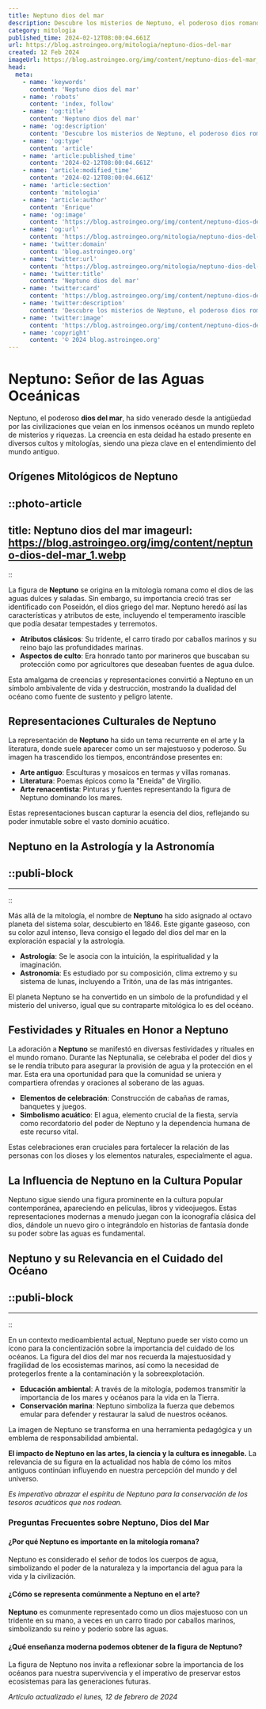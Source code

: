 ```yaml
---
title: Neptuno dios del mar
description: Descubre los misterios de Neptuno, el poderoso dios romano del mar, y su influencia en la mitología y la cultura. Explora su leyenda.
category: mitologia
published_time: 2024-02-12T08:00:04.661Z
url: https://blog.astroingeo.org/mitologia/neptuno-dios-del-mar
created: 12 Feb 2024
imageUrl: https://blog.astroingeo.org/img/content/neptuno-dios-del-mar_1.webp
head:
  meta:
    - name: 'keywords'
      content: 'Neptuno dios del mar'
    - name: 'robots'
      content: 'index, follow'
    - name: 'og:title'
      content: 'Neptuno dios del mar'
    - name: 'og:description'
      content: 'Descubre los misterios de Neptuno, el poderoso dios romano del mar, y su influencia en la mitología y la cultura. Explora su leyenda.'
    - name: 'og:type'
      content: 'article'
    - name: 'article:published_time'
      content: '2024-02-12T08:00:04.661Z'
    - name: 'article:modified_time'
      content: '2024-02-12T08:00:04.661Z'
    - name: 'article:section'
      content: 'mitologia'
    - name: 'article:author'
      content: 'Enrique'
    - name: 'og:image'
      content: 'https://blog.astroingeo.org/img/content/neptuno-dios-del-mar_1.webp'
    - name: 'og:url'
      content: 'https://blog.astroingeo.org/mitologia/neptuno-dios-del-mar'
    - name: 'twitter:domain'
      content: 'blog.astroingeo.org'
    - name: 'twitter:url'
      content: 'https://blog.astroingeo.org/mitologia/neptuno-dios-del-mar'
    - name: 'twitter:title'
      content: 'Neptuno dios del mar'
    - name: 'twitter:card'
      content: 'https://blog.astroingeo.org/img/content/neptuno-dios-del-mar_1.webp'
    - name: 'twitter:description'
      content: 'Descubre los misterios de Neptuno, el poderoso dios romano del mar, y su influencia en la mitología y la cultura. Explora su leyenda.'
    - name: 'twitter:image'
      content: 'https://blog.astroingeo.org/img/content/neptuno-dios-del-mar_1.webp'
    - name: 'copyright'
      content: '© 2024 blog.astroingeo.org'
---
```

# Neptuno: Señor de las Aguas Oceánicas

Neptuno, el poderoso **dios del mar**, ha sido venerado desde la antigüedad por las civilizaciones que veían en los inmensos océanos un mundo repleto de misterios y riquezas. La creencia en esta deidad ha estado presente en diversos cultos y mitologías, siendo una pieza clave en el entendimiento del mundo antiguo.

## Orígenes Mitológicos de Neptuno

::photo-article
---
title: Neptuno dios del mar
imageurl: https://blog.astroingeo.org/img/content/neptuno-dios-del-mar_1.webp
---
::


La figura de **Neptuno** se origina en la mitología romana como el dios de las aguas dulces y saladas. Sin embargo, su importancia creció tras ser identificado con Poseidón, el dios griego del mar. Neptuno heredó así las características y atributos de este, incluyendo el temperamento irascible que podía desatar tempestades y terremotos.

- **Atributos clásicos**: Su tridente, el carro tirado por caballos marinos y su reino bajo las profundidades marinas.
- **Aspectos de culto**: Era honrado tanto por marineros que buscaban su protección como por agricultores que deseaban fuentes de agua dulce.

Esta amalgama de creencias y representaciones convirtió a Neptuno en un símbolo ambivalente de vida y destrucción, mostrando la dualidad del océano como fuente de sustento y peligro latente.

## Representaciones Culturales de Neptuno
La representación de **Neptuno** ha sido un tema recurrente en el arte y la literatura, donde suele aparecer como un ser majestuoso y poderoso. Su imagen ha trascendido los tiempos, encontrándose presentes en:

- **Arte antiguo**: Esculturas y mosaicos en termas y villas romanas.
- **Literatura**: Poemas épicos como la "Eneida" de Virgilio.
- **Arte renacentista**: Pinturas y fuentes representando la figura de Neptuno dominando los mares.

Estas representaciones buscan capturar la esencia del dios, reflejando su poder inmutable sobre el vasto dominio acuático.

## Neptuno en la Astrología y la Astronomía

  ::publi-block
  ---
  ---
  ::
  
  
Más allá de la mitología, el nombre de **Neptuno** ha sido asignado al octavo planeta del sistema solar, descubierto en 1846. Este gigante gaseoso, con su color azul intenso, lleva consigo el legado del dios del mar en la exploración espacial y la astrología.

- **Astrología**: Se le asocia con la intuición, la espiritualidad y la imaginación.
- **Astronomía**: Es estudiado por su composición, clima extremo y su sistema de lunas, incluyendo a Tritón, una de las más intrigantes.

El planeta Neptuno se ha convertido en un símbolo de la profundidad y el misterio del universo, igual que su contraparte mitológica lo es del océano.

## Festividades y Rituales en Honor a Neptuno
La adoración a **Neptuno** se manifestó en diversas festividades y rituales en el mundo romano. Durante las Neptunalia, se celebraba el poder del dios y se le rendía tributo para asegurar la provisión de agua y la protección en el mar. Esta era una oportunidad para que la comunidad se uniera y compartiera ofrendas y oraciones al soberano de las aguas.

- **Elementos de celebración**: Construcción de cabañas de ramas, banquetes y juegos.
- **Simbolismo acuático**: El agua, elemento crucial de la fiesta, servía como recordatorio del poder de Neptuno y la dependencia humana de este recurso vital.

Estas celebraciones eran cruciales para fortalecer la relación de las personas con los dioses y los elementos naturales, especialmente el agua.

## La Influencia de Neptuno en la Cultura Popular
Neptuno sigue siendo una figura prominente en la cultura popular contemporánea, apareciendo en películas, libros y videojuegos. Estas representaciones modernas a menudo juegan con la iconografía clásica del dios, dándole un nuevo giro o integrándolo en historias de fantasía donde su poder sobre las aguas es fundamental.

## Neptuno y su Relevancia en el Cuidado del Océano

  ::publi-block
  ---
  ---
  ::
  
  
En un contexto medioambiental actual, Neptuno puede ser visto como un ícono para la concientización sobre la importancia del cuidado de los océanos. La figura del dios del mar nos recuerda la majestuosidad y fragilidad de los ecosistemas marinos, así como la necesidad de protegerlos frente a la contaminación y la sobreexplotación.

- **Educación ambiental**: A través de la mitología, podemos transmitir la importancia de los mares y océanos para la vida en la Tierra.
- **Conservación marina**: Neptuno simboliza la fuerza que debemos emular para defender y restaurar la salud de nuestros océanos.

La imagen de Neptuno se transforma en una herramienta pedagógica y un emblema de responsabilidad ambiental.

**El impacto de Neptuno en las artes, la ciencia y la cultura es innegable.** La relevancia de su figura en la actualidad nos habla de cómo los mitos antiguos continúan influyendo en nuestra percepción del mundo y del universo.

*Es imperativo abrazar el espíritu de Neptuno para la conservación de los tesoros acuáticos que nos rodean.*

### Preguntas Frecuentes sobre Neptuno, Dios del Mar

#### ¿Por qué Neptuno es importante en la mitología romana?
Neptuno es considerado el señor de todos los cuerpos de agua, simbolizando el poder de la naturaleza y la importancia del agua para la vida y la civilización.

#### ¿Cómo se representa comúnmente a Neptuno en el arte?
**Neptuno** es comunmente representado como un dios majestuoso con un tridente en su mano, a veces en un carro tirado por caballos marinos, simbolizando su reino y poderío sobre las aguas.

#### ¿Qué enseñanza moderna podemos obtener de la figura de Neptuno?
La figura de Neptuno nos invita a reflexionar sobre la importancia de los océanos para nuestra supervivencia y el imperativo de preservar estos ecosistemas para las generaciones futuras.

_Artículo actualizado el lunes, 12 de febrero de 2024_
